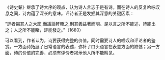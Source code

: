 《诗史颦》继承了诗大序的观点，认为诗人言志于是有诗。而在诗人的反复吟咏叹息之间，诗内蕴了深长的意味。评诗者正是发掘其深意的关键因素：

“評者揭其人之大節,而議論軒輊之,則其義益著而明。是以言之所不能述，詩能出之；人之所不能睹，評能發之。”（1680）

可以看到，作者认为，诗要获得完整的价值，同时需要诗人的嗟叹和评论者的鉴赏。一方面诗拓展了日常语言的表述，弥补了口头语言在表意方面的缺憾；另一方面，诗的价值的完善，必须有评价者揭示他人所不能察见。